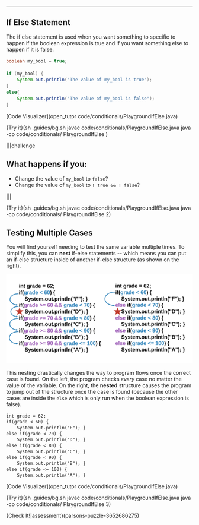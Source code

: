 ----------

## If Else Statement

The if else statement is used when you want something to specific to happen if the boolean expression is true and if you want something else to happen if it is false. 

```java
boolean my_bool = true;

if (my_bool) {
    System.out.println("The value of my_bool is true");
}
else{
    System.out.println("The value of my_bool is false");
}
```

[Code Visualizer](open_tutor code/conditionals/PlaygroundIfElse.java)

{Try it}(sh .guides/bg.sh javac code/conditionals/PlaygroundIfElse.java java -cp code/conditionals/ PlaygroundIfElse )

|||challenge
## What happens if you:
* Change the value of `my_bool` to `false`?
* Change the value of `my_bool` to `! true && ! false`?

|||

{Try it}(sh .guides/bg.sh javac code/conditionals/PlaygroundIfElse.java java -cp code/conditionals/ PlaygroundIfElse 2)


## Testing Multiple Cases

You will find yourself needing to test the same variable multiple times. To simplify this, you can **nest** if-else statements -- which means you can put an if-else structure inside of another if-else structure (as shown on the right). 

![.guides/img/efficiency-if-else](.guides/img/efficiency-if-else.png)

This nesting drastically changes the way to program flows once the correct case is found. On the left, the program checks *every* case no matter the value of the variable. On the right, the **nested** structure causes the program to jump out of the structure once the case is found (because the other cases are inside the `else` which is only run when the boolean expression is false).

```
int grade = 62;
if(grade < 60) {
    System.out.println("F"); }
else if(grade < 70) {
    System.out.println("D"); }
else if(grade < 80) {
    System.out.println("C"); }
else if(grade < 90) {
    System.out.println("B"); }
else if(grade <= 100) {
    System.out.println("A"); }
```


[Code Visualizer](open_tutor code/conditionals/PlaygroundIfElse.java)

{Try it}(sh .guides/bg.sh javac code/conditionals/PlaygroundIfElse.java java -cp code/conditionals/ PlaygroundIfElse 3)

{Check It!|assessment}(parsons-puzzle-3652686275)

